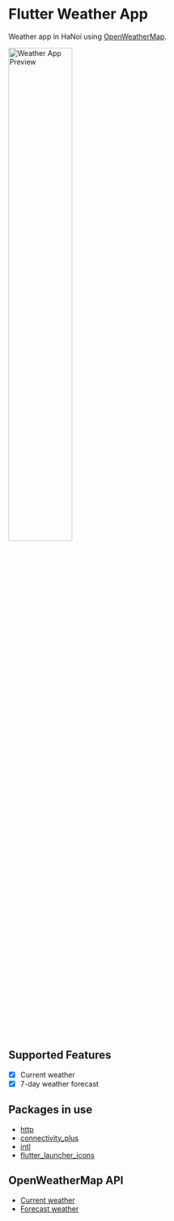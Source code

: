 # Flutter Weather App

Weather app in HaNoi using [OpenWeatherMap](https://openweathermap.org).

<img src = 'https://user-images.githubusercontent.com/59403368/163707927-110fe154-bb1e-41bb-84ae-90ceffe1c822.png' alt="Weather App Preview" width=50% height=50%>

## Supported Features

- [x] Current weather
- [x] 7-day weather forecast

## Packages in use

- [http](https://pub.dev/packages/http)
- [connectivity_plus](https://pub.dev/packages/connectivity_plus)
- [intl](https://pub.dev/packages/intl)
- [flutter_launcher_icons](https://pub.dev/packages/flutter_launcher_icons)

## OpenWeatherMap API

- [Current weather](https://openweathermap.org/current)
- [Forecast weather](https://openweathermap.org/api/one-call-api)

